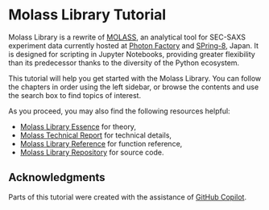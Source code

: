 # Molass Library Tutorial

Molass Library is a rewrite of [MOLASS](https://pfwww.kek.jp/saxs/MOLASSE.html), an analytical tool for SEC-SAXS experiment data currently hosted at [Photon Factory](https://www2.kek.jp/imss/pf/eng/) and [SPring-8](http://www.spring8.or.jp/en/), Japan. It is designed for scripting in Jupyter Notebooks, providing greater flexibility than its predecessor thanks to the diversity of the Python ecosystem.

This tutorial will help you get started with the Molass Library. You can follow the chapters in order using the left sidebar, or browse the contents and use the search box to find topics of interest.

As you proceed, you may also find the following resources helpful:

* [Molass Library Essence](https://nshimizu0721.github.io/molass-essence/) for theory,
* [Molass Technical Report](https://freesemt.github.io/molass-technical/) for technical details,
* [Molass Library Reference](https://nshimizu0721.github.io/molass-library/) for function reference,
* [Molass Library Repository](https://github.com/nshimizu0721/molass-library) for source code.

## Acknowledgments

Parts of this tutorial were created with the assistance of [GitHub Copilot](https://github.com/features/copilot).
